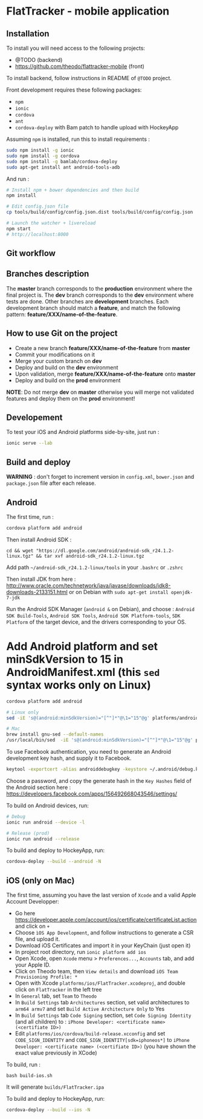 # FlatTracker - mobile application

## Installation

To install you will need access to the following projects:

 * @TODO (backend)
 * https://github.com/theodo/flattracker-mobile (front)
 
To install backend, follow instructions in README of `@TODO` project.

Front development requires these following packages:

 * `npm`
 * `ionic`
 * `cordova`
 * `ant`
 * `cordova-deploy` with Bam patch to handle upload with HockeyApp

Assuming `npm` is installed, run this to install requirements :

``` bash
sudo npm install -g ionic
sudo npm install -g cordova
sudo npm install -g bamlab/cordova-deploy
sudo apt-get install ant android-tools-adb
```

And run :

``` bash
# Install npm + bower dependencies and then build
npm install

# Edit config.json file
cp tools/build/config/config.json.dist tools/build/config/config.json

# Launch the watcher + livereload
npm start
# http://localhost:8000
```

## Git workflow

Branches description
--------------------

The **master** branch corresponds to the **production** environment where the final project is.
The **dev** branch corresponds to the **dev** environment where tests are done.
Other branches are **development** branches. Each development branch should match a **feature**, and match the following
pattern: **feature/XXX/name-of-the-feature**.

How to use Git on the project
-----------------------------

- Create a new branch **feature/XXX/name-of-the-feature** from **master**
- Commit your modifications on it
- Merge your custom branch on **dev**
- Deploy and build on the **dev** environment
- Upon validation, merge **feature/XXX/name-of-the-feature** onto **master**
- Deploy and build on the **prod** environment

**NOTE**: Do not merge **dev** on **master** otherwise you will merge not validated features and deploy them on
the **prod** environment!

## Developement

To test your iOS and Android platforms side-by-site, just run :

``` bash
ionic serve --lab
```

## Build and deploy

**WARNING** : don't forget to increment version in `config.xml`, `bower.json` and `package.json` file after each release.

Android
-------

The first time, run :

``` bash
cordova platform add android
```

Then install Android SDK :

```
cd && wget "https://dl.google.com/android/android-sdk_r24.1.2-linux.tgz" && tar xvf android-sdk_r24.1.2-linux.tgz
```
Add path `~/android-sdk_r24.1.2-linux/tools` in your `.bashrc` or `.zshrc`

Then install JDK from here : http://www.oracle.com/technetwork/java/javase/downloads/jdk8-downloads-2133151.html or on Debian with `sudo apt-get install openjdk-7-jdk`

Run the Android SDK Manager (`android &` on Debian), and choose : `Android SDK Build-Tools`, `Android SDK Tools`, `Android SDK Platform-tools`, `SDK Platform` of the target device, and the drivers corresponding to your OS.

# Add Android platform and set minSdkVersion to 15 in AndroidManifest.xml (this `sed` syntax works only on Linux)

``` bash
cordova platform add android

# Linux only
sed -iE 's@(android:minSdkVersion)="[^"]*"@\1="15"@g' platforms/android/AndroidManifest.xml

# Mac
brew install gnu-sed --default-names
/usr/local/bin/sed  -iE 's@(android:minSdkVersion)="[^"]*"@\1="15"@g' platforms/android/AndroidManifest.xml
```

To use Facebook authentication, you need to generate an Android development key hash, and supply it to Facebook.

``` bash
keytool -exportcert -alias androiddebugkey -keystore ~/.android/debug.keystore | openssl sha1 -binary | openssl base64
```

Choose a password, and copy the generate hash in the `Key Hashes` field of the Android section here : https://developers.facebook.com/apps/156492668043546/settings/

To build on Android devices, run:

``` bash
# Debug
ionic run android --device -l

# Release (prod)
ionic run android --release
```

To build and deploy to HockeyApp, run:

``` bash
cordova-deploy --build --android -N
```

iOS (only on Mac)
-----------------

The first time, assuming you have the last version of `Xcode` and a valid Apple Account Developper:
 * Go here https://developer.apple.com/account/ios/certificate/certificateList.action and click on `+`
 * Choose `ìOS App Development`, and follow instructions to generate a CSR file, and upload it.
 * Download iOS Certificates and import it in your KeyChain (just open it)
 * In project root directory, run `ionic platform add ios`
 * Open Xcode, open `Xcode` menu > `Preferences...`, `Accounts` tab, and add your Apple ID.
 * Click on Theodo team, then `View details` and download `iOS Team Provisioning Profile: *`
 * Open with Xcode `platforms/ios/FlatTracker.xcodeproj`, and double click on `FlatTracker` in the left tree
  * In `General` tab, set `Team` to `Theodo`
  * In `Build Settings` tab `Architectures` section, set valid architectures to `arm64 armv7` and set `Build Active Architecture Only` to Yes
  * In `Build Settings` tab `Code Signing` section, set `Code Signing Identity` (and all children) to : `iPhone Developer: <certificate name> (<certifiate ID>)`
 * Edit `platforms/ios/cordova/build-release.xcconfig` and set `CODE_SIGN_IDENTITY` and `CODE_SIGN_IDENTITY[sdk=iphoneos*]` to `iPhone Developer: <certificate name> (<certifiate ID>)` (you have shown the exact value previously in XCode)

To build, run :
```
bash build-ios.sh
```
It will generate `builds/FlatTracker.ipa`

To build and deploy to HockeyApp, run:

``` bash
cordova-deploy --build --ios -N
```
